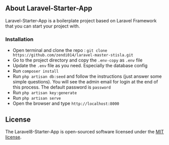 ## About Laravel-Starter-App

Laravel-Starter-App is a boilerplate project based on Laravel Framework that you can start your project with.

### Installation
- Open terminal and clone the repo : `git clone https://github.com/zendi014/laravel-master-stisla.git`
- Go to the project directory and copy the `.env-copy` as `.env` file
- Update the `.env` file as you need. Especially the database config
- Run `composer install`
- Run `php artisan db:seed` and follow the instructions (just answer some simple questions). You will see the admin email for login at the end of this process. The default password is `password`
- Run `php artisan key:generate`
- Run `php artisan serve`
- Open the browser and type `http://localhost:8000`

## License

The Laravel8-Starter-App is open-sourced software licensed under the [MIT license](https://opensource.org/licenses/MIT).
